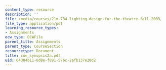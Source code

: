 ```yaml
---
content_type: resource
description: ''
file: /media/courses/21m-734-lighting-design-for-the-theatre-fall-2003/64304b110d8ef891576c2afb137e20d2_cue_synopsis2a.pdf
file_type: application/pdf
learning_resource_types:
- Assignments
ocw_type: OCWFile
parent_title: Assignments
parent_type: CourseSection
resourcetype: Document
title: cue_synopsis2a.pdf
uid: 64304b11-0d8e-f891-576c-2afb137e20d2
---
```

